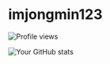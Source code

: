 # imjongmin123


![Profile views](https://gpvc.arturio.dev/[your_username])


![Your GitHub stats](https://github-readme-stats.vercel.app/api?username=imjongmin123&show_icons=true)

